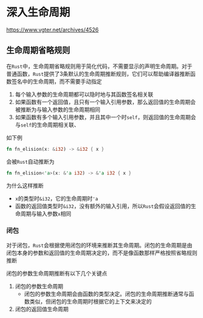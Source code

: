 # 深入生命周期

https://www.vgter.net/archives/4526

## 生命周期省略规则

在`Rust`中，生命周期省略规则用于简化代码，不需要显示的声明生命周期。对于普通函数，`Rust`提供了3条默认的生命周期推断规则，它们可以帮助编译器推断函数签名中的生命周期，而不需要手动指定

1. 每个输入参数的生命周期都可以隐时地与其函数签名相关联
2. 如果函数有一个返回值，且只有一个输入引用参数，那么返回值的生命周期会被推断为与输入参数的生命周期相同
3. 如果函数有多个输入引用参数，并且其中一个时`self`，则返回值的生命周期会与`self`的生命周期相关联、

如下例

```rust
fn fn_elision(x: &i32) -> &i32 { x }
```

会被`Rust`自动推断为

```rust
fn fn_elision<'a>(x: &'a i32) -> &'a i32 { x }
```

为什么这样推断

- `x`的类型时`&i32`，它的生命周期时`'a`
- 函数的返回值类型时`&i32`，没有额外的输入引用，所以`Rust`会假设返回值的生命周期与输入参数`x`相同

### 闭包

对于闭包，`Rust`会根据使用闭包的环境来推断其生命周期。闭包的生命周期是由闭包本身的参数和返回值的生命周期决定的，而不是像函数那样严格按照省略规则推断

闭包的参数生命周期推断有以下几个关键点

1. 闭包的参数生命周期
   - 闭包的参数生命周期会由函数的类型决定。闭包的生命周期推断通常与函数类似，但闭包的生命周期时根据它的上下文来决定的
2. 闭包的返回值生命周期
